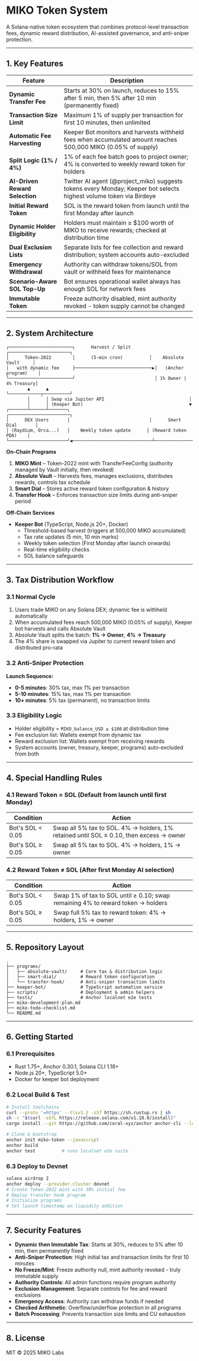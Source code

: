# MIKO Token System

A Solana-native token ecosystem that combines protocol-level transaction fees, dynamic reward distribution, AI-assisted governance, and anti-sniper protection.

---

## 1. Key Features

| Feature | Description |
| ------- | ----------- |
| **Dynamic Transfer Fee** | Starts at 30% on launch, reduces to 15% after 5 min, then 5% after 10 min (permanently fixed) |
| **Transaction Size Limit** | Maximum 1% of supply per transaction for first 10 minutes, then unlimited |
| **Automatic Fee Harvesting** | Keeper Bot monitors and harvests withheld fees when accumulated amount reaches 500,000 MIKO (0.05% of supply) |
| **Split Logic (1% / 4%)** | 1% of each fee batch goes to project owner; 4% is converted to weekly reward token for holders |
| **AI-Driven Reward Selection** | Twitter AI agent (@project_miko) suggests tokens every Monday; Keeper bot selects highest volume token via Birdeye |
| **Initial Reward Token** | SOL is the reward token from launch until the first Monday after launch |
| **Dynamic Holder Eligibility** | Holders must maintain ≥ $100 worth of MIKO to receive rewards; checked at distribution time |
| **Dual Exclusion Lists** | Separate lists for fee collection and reward distribution; system accounts auto-excluded |
| **Emergency Withdrawal** | Authority can withdraw tokens/SOL from vault or withheld fees for maintenance |
| **Scenario-Aware SOL Top-Up** | Bot ensures operational wallet always has enough SOL for network fees |
| **Immutable Token** | Freeze authority disabled, mint authority revoked - token supply cannot be changed |

---

## 2. System Architecture

```
┌────────────────────────┐      Harvest / Split        ┌───────────────────────┐
│      Token-2022        │      (5-min cron)          │    Absolute Vault     │
│   with dynamic fee     ├─────────────────────────────▶│   (Anchor program)    │
└────────────────────────┘                              │ 1% Owner | 4% Treasury│
        ▲      ▲                                        └────────────┬──────────┘
        │      │ Swap via Jupiter API                                │
        │      │ (Keeper Bot)                                        ▼
┌───────┴──────┴───────┐                              ┌───────────────────────┐
│      DEX Users       │                              │      Smart Dial       │
│ (Raydium, Orca...)   │    Weekly token update      │ (Reward token PDA)    │
└──────────────────────┘◀──────────────────────────────┴───────────────────────┘
```

**On-Chain Programs**

1. **MIKO Mint** – Token-2022 mint with TransferFeeConfig (authority managed by Vault initially, then revoked)
2. **Absolute Vault** – Harvests fees, manages exclusions, distributes rewards, controls tax schedule
3. **Smart Dial** – Stores active reward token configuration & history
4. **Transfer Hook** – Enforces transaction size limits during anti-sniper period

**Off-Chain Services**

- **Keeper Bot** (TypeScript, Node.js 20+, Docker)
  - Threshold-based harvest (triggers at 500,000 MIKO accumulated)
  - Tax rate updates (5 min, 10 min marks)
  - Weekly token selection (First Monday after launch onwards)
  - Real-time eligibility checks
  - SOL balance safeguards

---

## 3. Tax Distribution Workflow

### 3.1 Normal Cycle

1. Users trade MIKO on any Solana DEX; dynamic fee is withheld automatically
2. When accumulated fees reach 500,000 MIKO (0.05% of supply), Keeper bot harvests and calls Absolute Vault
3. Absolute Vault splits the batch: **1% → Owner**, **4% → Treasury**
4. The 4% share is swapped via Jupiter to current reward token and distributed pro-rata

### 3.2 Anti-Sniper Protection

**Launch Sequence:**
- **0-5 minutes**: 30% tax, max 1% per transaction
- **5-10 minutes**: 15% tax, max 1% per transaction  
- **10+ minutes**: 5% tax (permanent), no transaction limits

### 3.3 Eligibility Logic

- Holder eligibility = `MIKO_balance_USD ≥ $100` at distribution time
- Fee exclusion list: Wallets exempt from dynamic tax
- Reward exclusion list: Wallets exempt from receiving rewards
- System accounts (owner, treasury, keeper, programs) auto-excluded from both

---

## 4. Special Handling Rules

### 4.1 Reward Token = **SOL** (Default from launch until first Monday)

| Condition | Action |
| --------- | ------ |
| Bot's SOL < 0.05 | Swap all 5% tax to SOL. 4% → holders, 1% retained until SOL ≥ 0.10, then excess → owner |
| Bot's SOL ≥ 0.05 | Swap all 5% tax to SOL. 4% → holders, 1% → owner |

### 4.2 Reward Token ≠ SOL (After first Monday AI selection)

| Condition | Action |
| --------- | ------ |
| Bot's SOL < 0.05 | Swap 1% of tax to SOL until ≥ 0.10; swap remaining 4% to reward token → holders |
| Bot's SOL ≥ 0.05 | Swap full 5% tax to reward token: 4% → holders, 1% → owner |

---

## 5. Repository Layout

```
.
├── programs/
│   ├── absolute-vault/     # Core tax & distribution logic
│   ├── smart-dial/         # Reward token configuration
│   └── transfer-hook/      # Anti-sniper transaction limits
├── keeper-bot/             # TypeScript automation service
├── scripts/                # Deployment & admin helpers
├── tests/                  # Anchor localnet e2e tests
├── miko-development-plan.md
├── miko-todo-checklist.md
└── README.md
```

---

## 6. Getting Started

### 6.1 Prerequisites

- Rust 1.75+, Anchor 0.30.1, Solana CLI 1.18+
- Node.js 20+, TypeScript 5.0+
- Docker for keeper bot deployment

### 6.2 Local Build & Test

```bash
# Install toolchains
curl --proto '=https' --tlsv1.2 -sSf https://sh.rustup.rs | sh
sh -c "$(curl -sSfL https://release.solana.com/v1.18.0/install)"
cargo install --git https://github.com/coral-xyz/anchor anchor-cli --locked

# Clone & bootstrap
anchor init miko-token --javascript
anchor build
anchor test          # runs localnet e2e suite
```

### 6.3 Deploy to Devnet

```bash
solana airdrop 2
anchor deploy --provider.cluster devnet
# Create Token-2022 mint with 30% initial fee
# Deploy transfer hook program
# Initialize programs
# Set launch timestamp on liquidity addition
```

---

## 7. Security Features

- **Dynamic then Immutable Tax**: Starts at 30%, reduces to 5% after 10 min, then permanently fixed
- **Anti-Sniper Protection**: High initial tax and transaction limits for first 10 minutes
- **No Freeze/Mint**: Freeze authority null, mint authority revoked - truly immutable supply
- **Authority Controls**: All admin functions require program authority
- **Exclusion Management**: Separate controls for fee and reward exclusions
- **Emergency Access**: Authority can withdraw funds if needed
- **Checked Arithmetic**: Overflow/underflow protection in all programs
- **Batch Processing**: Prevents transaction size limits and CU exhaustion

---

## 8. License

MIT © 2025 MIKO Labs